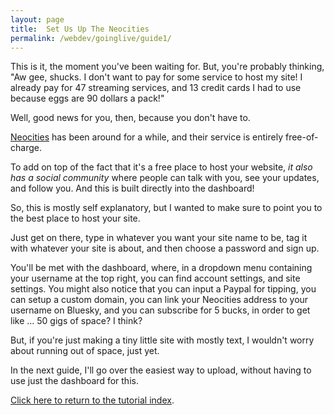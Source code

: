 ```yaml
---
layout: page
title:  Set Us Up The Neocities
permalink: /webdev/goinglive/guide1/
---
```

This is it, the moment you've been waiting for. But, you're probably thinking, "Aw gee, shucks. I don't want to pay for some service to host my site! I already pay for 47 streaming services, and 13 credit cards I had to use because eggs are 90 dollars a pack!"

Well, good news for you, then, because you don't have to.

<a href="https://neocities.org/" target="_blank">Neocities</a> has been around for a while, and their service is entirely free-of-charge.

To add on top of the fact that it's a free place to host your website, *it also has a social community* where people can talk with you, see your updates, and follow you. And this is built directly into the dashboard!

So, this is mostly self explanatory, but I wanted to make sure to point you to the best place to host your site.

Just get on there, type in whatever you want your site name to be, tag it with whatever your site is about, and then choose a password and sign up.

You'll be met with the dashboard, where, in a dropdown menu containing your username at the top right, you can find account settings, and site settings. You might also notice that you can input a Paypal for tipping, you can setup a custom domain, you can link your Neocities address to your username on Bluesky, and you can subscribe for 5 bucks, in order to get like ... 50 gigs of space? I think?

But, if you're just making a tiny little site with mostly text, I wouldn't worry about running out of space, just yet.

In the next guide, I'll go over the easiest way to upload, without having to use just the dashboard for this.

<a class="page-link" href="/pages/webdev">Click here to return to the tutorial index</a>.